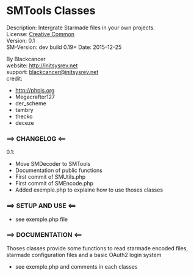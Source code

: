 SMTools Classes
==========

Description: Intergrate Starmade files in your own projects.  
License: [Creative Common](http://creativecommons.org/licenses/by/3.0/legalcode)  
Version: 0.1  
SM-Version: dev build 0.19+ 
Date: 2015-12-25  
  
By Blackcancer  
website: http://initsysrev.net  
support: blackcancer@initsysrev.net  
credit:  
-	http://phpjs.org  
-	Megacrafter127  
-	der_scheme  
-	tambry  
-	thecko  
-	deceze  





### ==> CHANGELOG <==
0.1:  
-	Move SMDecoder to SMTools  
-	Documentation of public functions  
-	First commit of SMUtils.php  
-	First commit of SMEncode.php  
-	Added exemple.php to explaine how to use thoses classes  

### ==> SETUP AND USE <==

-	see exemple.php file

### ==> DOCUMENTATION <==

Thoses classes provide some functions to read starmade encoded files, starmade configuration files and a basic OAuth2 login system
-	see exemple.php and comments in each classes
